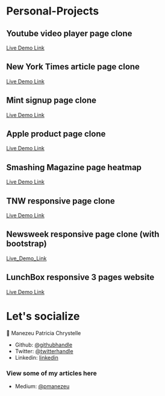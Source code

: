 # Personal-Projects

## Youtube video player page clone
[Live Demo Link](https://patriciachrysy.github.io/embeding-videos-images-project/)

## New York Times article page clone
[Live Demo Link](https://patriciachrysy.github.io/New-York-Times-Article/)

## Mint signup page clone
[Live Demo Link](https://luckyaremu.github.io/html-form/)

## Apple product page clone
[Live Demo Link](https://patriciachrysy.github.io/apple-product-page-clone/)

## Smashing Magazine page heatmap
[Live Demo Link](https://patriciachrysy.github.io/DESIGN-TEARDOWN/)

## TNW responsive page clone
[Live Demo Link](https://patriciachrysy.github.io/Build-responsive-design/)

## Newsweek responsive page clone (with bootstrap)
[Live_Demo_Link](https://patriciachrysy.github.io/using-bootstrap/)

## LunchBox responsive 3 pages website
[Live Demo Link](https://patriciachrysy.github.io/html-capstone-project/)

# Let's socialize

👤 Manezeu Patricia Chrystelle

- Github: [@githubhandle](https://github.com/patriciachrysy)
- Twitter: [@twitterhandle](https://twitter.com/ManezeuP)
- Linkedin: [linkedin](https://www.linkedin.com/in/manezeu-patricia-chrystelle-095072118/)

### View some of my articles here

- Medium: [@pmanezeu](https://medium.com/@pmanezeu)
